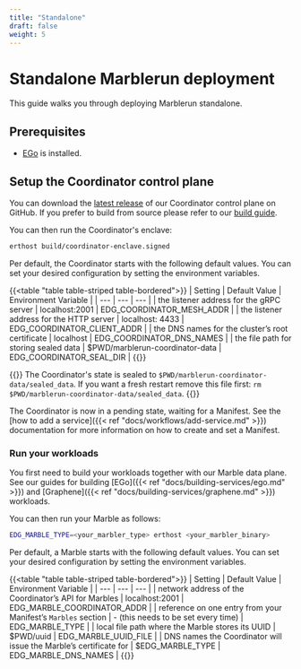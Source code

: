 ```yaml
---
title: "Standalone"
draft: false
weight: 5
---
```


# Standalone Marblerun deployment

This guide walks you through deploying Marblerun standalone.

## Prerequisites

* [EGo](https://github.com/edgelesssys/ego#install) is installed.

## Setup the Coordinator control plane

You can download the [latest release](https://github.com/edgelesssys/marblerun/releases/latest/download/coordinator-enclave.signed) of our Coordinator control plane on GitHub.
If you prefer to build from source please refer to our [build guide](https://github.com/edgelesssys/marblerun/blob/master/BUILD.md).

You can then run the Coordinator's enclave:

```bash
erthost build/coordinator-enclave.signed
```

Per default, the Coordinator starts with the following default values. You can set your desired configuration by setting the environment variables.

{{<table "table table-striped table-bordered">}}
| Setting | Default Value | Environment Variable |
| --- | --- | --- |
| the listener address for the gRPC server | localhost:2001 |  EDG_COORDINATOR_MESH_ADDR |
| the listener address for the HTTP server | localhost: 4433 | EDG_COORDINATOR_CLIENT_ADDR |
| the DNS names for the cluster’s root certificate | localhost | EDG_COORDINATOR_DNS_NAMES |
| the file path for storing sealed data | $PWD/marblerun-coordinator-data | EDG_COORDINATOR_SEAL_DIR |
{{</table>}}

{{<note>}}
The Coordinator's state is sealed to `$PWD/marblerun-coordinator-data/sealed_data`. If you want a fresh restart remove this file first: `rm $PWD/marblerun-coordinator-data/sealed_data`.
{{</note>}}

The Coordinator is now in a pending state, waiting for a Manifest.
See the [how to add a service]({{< ref "docs/workflows/add-service.md" >}}) documentation for more information on how to create and set a Manifest.

### Run your workloads

You first need to build your workloads together with our Marble data plane.
See our guides for building [EGo]({{< ref "docs/building-services/ego.md" >}}) and [Graphene]({{< ref "docs/building-services/graphene.md" >}}) workloads.

You can then run your Marble as follows:

```bash
EDG_MARBLE_TYPE=<your_marbler_type> erthost <your_marbler_binary>
```

Per default, a Marble starts with the following default values. You can set your desired configuration by setting the environment variables.

{{<table "table table-striped table-bordered">}}
| Setting | Default Value | Environment Variable |
| --- | --- | --- |
| network address of the Coordinator’s API for Marbles | localhost:2001 |  EDG_MARBLE_COORDINATOR_ADDR |
| reference on one entry from your Manifest’s `Marbles` section | - (this needs to be set every time) | EDG_MARBLE_TYPE |
| local file path where the Marble stores its UUID | $PWD/uuid | EDG_MARBLE_UUID_FILE |
| DNS names the Coordinator will issue the Marble’s certificate for | $EDG_MARBLE_TYPE | EDG_MARBLE_DNS_NAMES |
{{</table>}}
